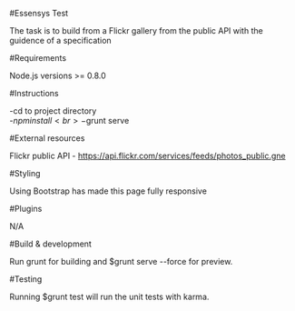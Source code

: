 #Essensys Test

The task is to build from a Flickr gallery from the public API with the guidence of a specification

#Requirements

Node.js versions >= 0.8.0

#Instructions

-cd to project directory <br>
-$npm install <br>
-$grunt serve

#External resources

Flickr public API - https://api.flickr.com/services/feeds/photos_public.gne

#Styling

Using Bootstrap has made this page fully responsive

#Plugins

N/A

#Build & development

Run grunt for building and $grunt serve --force for preview.

#Testing

Running $grunt test will run the unit tests with karma.

